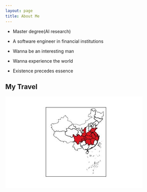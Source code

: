 ```yaml
---
layout: page
title: About Me 
---
```


- Master degree(AI research)

- A software engineer in financial institutions

- Wanna be an interesting man

- Wanna experience the world

- Existence precedes essence

<h2> My Travel </h2>  

![travelled place](/travel_map/travel_map.jpg)